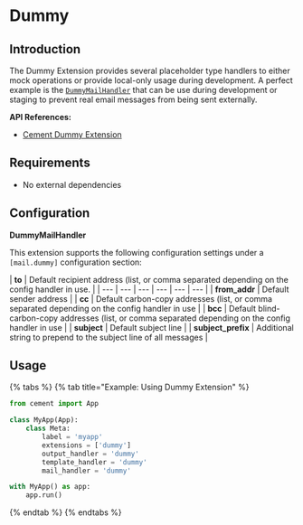 # Dummy

## Introduction

The Dummy Extension provides several placeholder type handlers to either mock operations or provide local-only usage during development. A perfect example is the [`DummyMailHandler`](http://cement.readthedocs.io/en/2.99/api/ext/ext_dummy/#cement.ext.ext_dummy.DummyMailHandler) that can be use during development or staging to prevent real email messages from being sent externally.

**API References:**

* [Cement Dummy Extension](http://cement.readthedocs.io/en/2.99/api/ext/ext_dummy/)

## Requirements

* No external dependencies

## Configuration

**DummyMailHandler**

This extension supports the following configuration settings under a `[mail.dummy]` configuration section:

| **to** | Default recipient address \(list, or comma separated depending on the config handler in use. |
| --- | --- | --- | --- | --- | --- |
| **from\_addr** | Default sender address |
| **cc** | Default carbon-copy addresses \(list, or comma separated depending on the config handler in use |
| **bcc** | Default blind-carbon-copy addresses \(list, or comma separated depending on the config handler in use |
| **subject** | Default subject line |
| **subject\_prefix** | Additional string to prepend to the subject line of all messages |

## Usage

{% tabs %}
{% tab title="Example: Using Dummy Extension" %}
```python
from cement import App

class MyApp(App):
    class Meta:
        label = 'myapp'
        extensions = ['dummy']
        output_handler = 'dummy'
        template_handler = 'dummy'
        mail_handler = 'dummy'

with MyApp() as app:
    app.run()
```
{% endtab %}
{% endtabs %}

